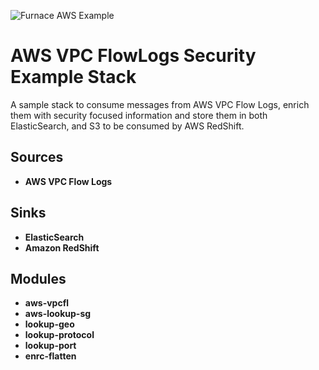 ![Furnace AWS Example](https://ignite-the-furnace.surge.sh/assets/diagrams/furnace_illustration_aws.svg)

# AWS VPC FlowLogs Security Example Stack

A sample stack to consume messages from AWS VPC Flow Logs, enrich them with security focused information and store them in both ElasticSearch, and S3 to be consumed by AWS RedShift.

## Sources
- **AWS VPC Flow Logs**

## Sinks
- **ElasticSearch**
- **Amazon RedShift**

## Modules
- **aws-vpcfl**
- **aws-lookup-sg**
- **lookup-geo**
- **lookup-protocol**
- **lookup-port**
- **enrc-flatten**

